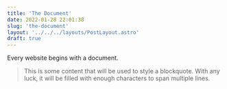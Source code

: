 ```yaml
---
title: 'The Document'
date: 2022-01-28 22:01:38
slug: 'the-document'
layout: '../../../layouts/PostLayout.astro'
draft: true
---
```


Every website begins with a document.

> This is some content that will be used to style a blockquote. With any luck, it will be filled with enough characters to span multiple lines.